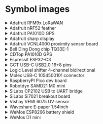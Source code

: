 # Symbol images

<details>
  <summary>Adafruit RFM9x LoRaWAN</summary>

  ![Adafruit RFM9x LoRaWAN](../images/symbols/adafruit_lorawan_rfm9x.png)
</details>

<details>
  <summary>Adafruit nRF52 feather</summary>

  ![Adafruit nRF52 feather](../images/symbols/adafruit_nRF52_feather.png)
</details>

<details>
  <summary>Adafruit PA1010D GPS</summary>

  ![Adafruit PA1010D GPS](../images/symbols/adafruit_pa1010d_gps.png)
</details>

<details>
  <summary>Adafruit sharp display</summary>

  ![Adafruit sharp display](../images/symbols/adafruit_sharp_display.png)
</details>

<details>
  <summary>Adafruit VCNL4000 proximity sensor board</summary>

  ![Adafruit VCNL4000 proximity sensor board](../images/symbols/adafruit_vcnl4000_board.png)
</details>

<details>
  <summary>Bell Ding Dong chip TQ33E-1</summary>
  Credit: [TQ33E-1 Ding Dong 2 times Music chip](https://www.yoycart.com/Product/550682313846/)

  ![Bell Ding Dong chip TQ33E-1](../images/symbols/bell_tq33e_1.png)
</details>

<details>
  <summary>CDTop PA1010D GPS</summary>

  ![CDTop PA1010D GPS](../images/symbols/cdtop_pa1010d_gps.png)
</details>

<details>
  <summary>Espressif ESP32-C3</summary>

  Credit: [Espressif KiCad library](https://github.com/espressif/kicad-libraries/tree/main/symbols)

  ![Espressif ESP32-C3](../images/symbols/espressif_esp32c3.png)
</details>

<details>
  <summary>GCT USB-C USB2.0 16+8 pins</summary>

  Credit: [DigiKey](https://www.digikey.com/en/models/15283202)

  ![Espressif ESP32-C3](../images/symbols/gct_usb4510-03-1-a.png)
</details>

<details>
  <summary>Logic Level shifter 4-channel bidirectional</summary>

  ![Logic Level shifter 4-channel bidirectional](../images/symbols/level_shifter_4channel_bidirectional.png)
</details>

<details>
  <summary>Molex USB-C 1054500101 connector</summary>

  Credit: [SnapEDA DigiKey](https://www.digikey.com/en/models/5843890)

  ![Molex USB-C 1054500101 connector](../images/symbols/molex_usbc_1054500101.png)
</details>

<details>
  <summary>RaspberryPI Pico dev board</summary>

  Credit: [blippy on GitHub](https://github.com/blippy/rpi/tree/master/pico/kicad)

  ![RaspberryPI Pico dev board - Credit: blippy on GitHub](../images/symbols/raspberryPI_pico.png)
</details>

<details>
  <summary>Robotdyn SAMD21 M0 mini</summary>

  ![Robotdyn SAMD21 M0 mini](../images/symbols/robotdyn_m0_mini.png)
</details>

<details>
  <summary>SiLabs CP2102 USB to UART bridge</summary>

  ![SiLabs CP2102 USB to UART bridge](../images/symbols/siLabs_CP2012_USB_UART_Bridge.png)
</details>

<details>
  <summary>SiLabs Si7021 breakout board</summary>

  ![SiLabs Si7021 breakout board](../images/symbols/silabs_si7021_breakout.png)
</details>

<details>
  <summary>Vishay VEML6075 UV sensor</summary>

  ![Vishay VEML6075 UV sensor](../images/symbols/vishay_veml6075_uv.png)
</details>

<details>
  <summary>Waveshare E-paper 1.54inch</summary>

  ![Waveshare E-paper 1.54inch](../images/symbols/waveshare_1in54_epaper.png)
</details>

<details>
  <summary>WeMos ESP8266 battery shield</summary>

  ![WeMos ESP8266 battery shield](../images/symbols/wemos_battery_shield.png)
</details>

<details>
  <summary>WeMos D1 mini</summary>

  ![WeMos D1 mini](../images/symbols/wemos_d1_mini.png)
</details>
